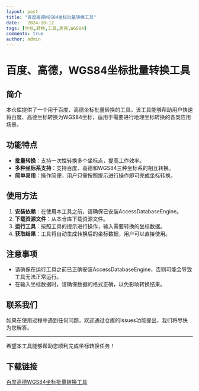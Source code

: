 ```yaml
---
layout: post
title: "百度高德WGS84坐标批量转换工具"
date:   2024-10-12
tags: [坐标,转换,工具,高德,WGS84]
comments: true
author: admin
---
```

# 百度、高德，WGS84坐标批量转换工具

## 简介
本仓库提供了一个用于百度、高德坐标批量转换的工具。该工具能够帮助用户快速将百度、高德坐标转换为WGS84坐标，适用于需要进行地理坐标转换的各类应用场景。

## 功能特点
- **批量转换**：支持一次性转换多个坐标点，提高工作效率。
- **多种坐标系支持**：支持百度、高德和WGS84三种坐标系的相互转换。
- **简单易用**：操作简便，用户只需按照提示进行操作即可完成坐标转换。

## 使用方法
1. **安装依赖**：在使用本工具之前，请确保已安装AccessDatabaseEngine。
2. **下载资源文件**：从本仓库下载资源文件。
3. **运行工具**：按照工具的提示进行操作，输入需要转换的坐标数据。
4. **获取结果**：工具将自动生成转换后的坐标数据，用户可以直接使用。

## 注意事项
- 请确保在运行工具之前已正确安装AccessDatabaseEngine，否则可能会导致工具无法正常运行。
- 在输入坐标数据时，请确保数据的格式正确，以免影响转换结果。

## 联系我们
如果在使用过程中遇到任何问题，欢迎通过仓库的Issues功能提出，我们将尽快为您解答。

---

希望本工具能够帮助您顺利完成坐标转换任务！

## 下载链接

[百度高德WGS84坐标批量转换工具](https://pan.quark.cn/s/fee2853edee5)